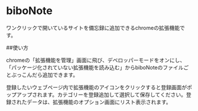 # biboNote
ワンクリックで開いているサイトを備忘録に追加できるchromeの拡張機能です。

##使い方

chromeの「拡張機能を管理」画面に飛び、デベロッパーモードをオンにし、「パッケージ化されていない拡張機能を読み込む」からbiboNoteのファイルごとぶっこんだら追加できます。

登録したいウェブページ内で拡張機能のアイコンをクリックすると登録画面がポップアップされます。カテゴリーを登録追加して選択して保存してください。登録されたデータは、拡張機能のオプション画面にリスト表示されます。
